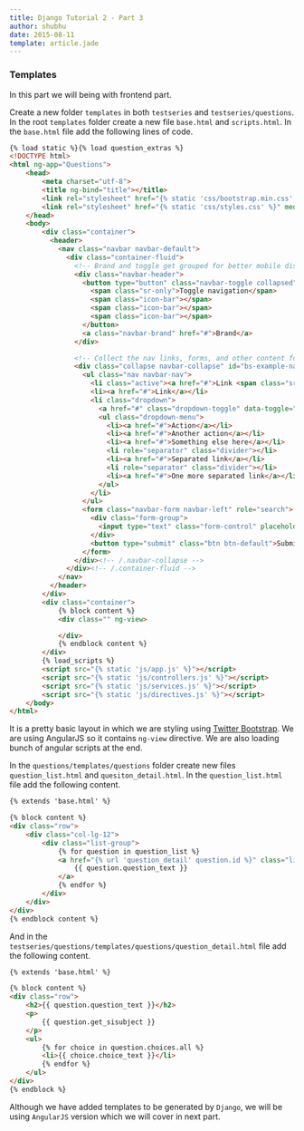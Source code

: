 ```yaml
---
title: Django Tutorial 2 - Part 3
author: shubhu
date: 2015-08-11
template: article.jade
---
```


### Templates

In this part we will being with frontend part.

Create a new folder `templates` in both `testseries` and `testseries/questions`.
In the root `templates` folder create a new file `base.html` and `scripts.html`.
In the `base.html` file add the following lines of code.
```html
{% load static %}{% load question_extras %}
<!DOCTYPE html>
<html ng-app="Questions">
    <head>
        <meta charset="utf-8">
        <title ng-bind="title"></title>
        <link rel="stylesheet" href="{% static 'css/bootstrap.min.css' %}" media="screen" charset="utf-8">
        <link rel="stylesheet" href="{% static 'css/styles.css' %}" media="screen" charset="utf-8">
    </head>
    <body>
        <div class="container">
          <header>
            <nav class="navbar navbar-default">
              <div class="container-fluid">
                <!-- Brand and toggle get grouped for better mobile display -->
                <div class="navbar-header">
                  <button type="button" class="navbar-toggle collapsed" data-toggle="collapse" data-target="#bs-example-navbar-collapse-1" aria-expanded="false">
                    <span class="sr-only">Toggle navigation</span>
                    <span class="icon-bar"></span>
                    <span class="icon-bar"></span>
                    <span class="icon-bar"></span>
                  </button>
                  <a class="navbar-brand" href="#">Brand</a>
                </div>

                <!-- Collect the nav links, forms, and other content for toggling -->
                <div class="collapse navbar-collapse" id="bs-example-navbar-collapse-1">
                  <ul class="nav navbar-nav">
                    <li class="active"><a href="#">Link <span class="sr-only">(current)</span></a></li>
                    <li><a href="#">Link</a></li>
                    <li class="dropdown">
                      <a href="#" class="dropdown-toggle" data-toggle="dropdown" role="button" aria-haspopup="true" aria-expanded="false">Dropdown <span class="caret"></span></a>
                      <ul class="dropdown-menu">
                        <li><a href="#">Action</a></li>
                        <li><a href="#">Another action</a></li>
                        <li><a href="#">Something else here</a></li>
                        <li role="separator" class="divider"></li>
                        <li><a href="#">Separated link</a></li>
                        <li role="separator" class="divider"></li>
                        <li><a href="#">One more separated link</a></li>
                      </ul>
                    </li>
                  </ul>
                  <form class="navbar-form navbar-left" role="search">
                    <div class="form-group">
                      <input type="text" class="form-control" placeholder="Search">
                    </div>
                    <button type="submit" class="btn btn-default">Submit</button>
                  </form>
                </div><!-- /.navbar-collapse -->
              </div><!-- /.container-fluid -->
            </nav>
          </header>
        </div>
        <div class="container">
            {% block content %}
            <div class="" ng-view>

            </div>
            {% endblock content %}
        </div>
        {% load_scripts %}
        <script src="{% static 'js/app.js' %}"></script>
        <script src="{% static 'js/controllers.js' %}"></script>
        <script src="{% static 'js/services.js' %}"></script>
        <script src="{% static 'js/directives.js' %}"></script>
    </body>
</html>
```
It is a pretty basic layout in which we are styling using [Twitter Bootstrap](http://getbootstrap.com/).
We are using AngularJS so it contains `ng-view` directive. We are also loading bunch of angular scripts at the end.

In the `questions/templates/questions` folder create new files `question_list.html` and `quesiton_detail.html`.
In the `question_list.html` file add the following content.
```html
{% extends 'base.html' %}

{% block content %}
<div class="row">
    <div class="col-lg-12">
        <div class="list-group">
            {% for question in question_list %}
            <a href="{% url 'question_detail' question.id %}" class="list-group-item">
                {{ question.question_text }}
            </a>
            {% endfor %}
        </div>
    </div>
</div>
{% endblock content %}
```

And in the `testseries/questions/templates/questions/question_detail.html` file add the following content.
```html
{% extends 'base.html' %}

{% block content %}
<div class="row">
    <h2>{{ question.question_text }}</h2>
    <p>
        {{ question.get_sisubject }}
    </p>
    <ul>
        {% for choice in question.choices.all %}
        <li>{{ choice.choice_text }}</li>
        {% endfor %}
    </ul>
</div>
{% endblock %}
```

Although we have added templates to be generated by `Django`, we will be using `AngularJS` version which we will cover in next part.
